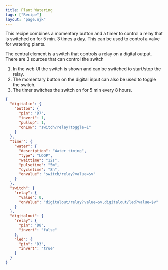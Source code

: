 ```yaml
---
title: Plant Watering
tags: ["Recipe"]
layout: "page.njk"
---
```


This recipe combines a momentary button and a timer to control a relay that is switched on for 5 min. 3 times a day. This can be used to control a valve for watering plants.

The central element is a switch that controls a relay on a digital output. There are 3 sources that can control the switch

1. In the web UI the switch is shown and can be switched to start/stop the relay.
2. The momentary button on the digital input can also be used to toggle the switch.
3. The timer switches the switch on for 5 min every 8 hours.

``` json
{
  "digitalin": {
    "button": {
      "pin": "D7",
      "invert": 1,
      "pullup": 1,
      "onLow": "switch/relay?toggle=1"
    }
  },
  "timer": {
    "water": {
      "description": "Water timing",
      "type": "LOOP",
      "waittime": "12s",
      "pulsetime": "5m",
      "cycletime": "8h",
      "onvalue": "switch/relay?value=$v"
    }
  },
  "switch": {
    "relay": {
      "value": 0,
      "onValue": "digitalout/relay?value=$v,digitalout/led?value=$v"
    }
  },
  "digitalout": {
    "relay": {
      "pin": "D8",
      "invert": "false"
    },
    "led": {
      "pin": "D3",
      "invert": "true"
    }
  }
}
```
